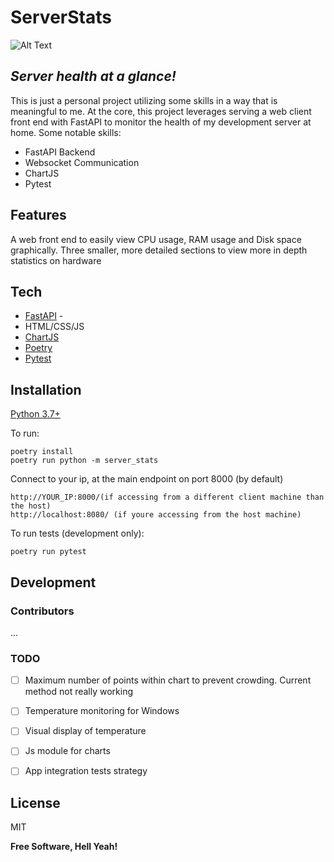 
# ServerStats
![Alt Text](https://github.com/sockheadrps/ServerStats/blob/main/88c629a5893c04a876ff51f0a740dcf1.gif)
## _Server health at a glance!_

This is just a personal project utilizing some skills in a way that is meaningful to me. At the core, this project leverages serving a web client front end with FastAPI to monitor the health of my development server at home. Some notable skills:

- FastAPI Backend
- Websocket Communication
- ChartJS
- Pytest

## Features

A web front end to easily view CPU usage, RAM usage and Disk space graphically.
Three smaller, more detailed sections to view more in depth statistics on hardware


## Tech

- [FastAPI](https://fastapi.tiangolo.com/) -
- HTML/CSS/JS
- [ChartJS](https://www.chartjs.org/)
- [Poetry](https://python-poetry.org/docs/basic-usage/)
- [Pytest](https://docs.pytest.org/en/7.1.x/)

## Installation

[Python 3.7+](https://www.python.org/)
    
To run:
```
poetry install
poetry run python -m server_stats
```
Connect to your ip, at the main endpoint on port 8000 (by default)
```
http://YOUR_IP:8000/(if accessing from a different client machine than the host)
http://localhost:8080/ (if youre accessing from the host machine)
```
To run tests (development only):
```
poetry run pytest
```
## Development

### Contributors

...

### TODO

- [ ] Maximum number of points within chart to prevent crowding. Current method not really working
- [ ] Temperature monitoring for Windows
- [ ] Visual display of temperature
- [ ] Js module for charts
- [ ] App integration tests strategy


## License

MIT

**Free Software, Hell Yeah!**

[//]: # (These are reference links used in the body of this note and get stripped out when the markdown processor does its job. There is no need to format nicely because it shouldn't be seen. Thanks SO - http://stackoverflow.com/questions/4823468/store-comments-in-markdown-syntax)




